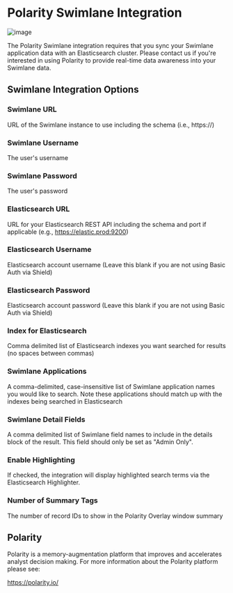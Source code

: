 # Polarity Swimlane Integration

![image](https://img.shields.io/badge/status-beta-green.svg)

The Polarity Swimlane integration requires that you sync your Swimlane application data with an Elasticsearch cluster.
Please contact us if you're interested in using Polarity to provide real-time data awareness into your Swimlane data.

## Swimlane Integration Options

### Swimlane URL

URL of the Swimlane instance to use including the schema (i.e., https://)

### Swimlane Username

The user's username

### Swimlane Password

The user's password

### Elasticsearch URL

URL for your Elasticsearch REST API including the schema and port if applicable (e.g., https://elastic.prod:9200)

### Elasticsearch Username

Elasticsearch account username (Leave this blank if you are not using Basic Auth via Shield)

### Elasticsearch Password

Elasticsearch account password (Leave this blank if you are not using Basic Auth via Shield)

### Index for Elasticsearch

Comma delimited list of Elasticsearch indexes you want searched for results (no spaces between commas)

### Swimlane Applications

A comma-delimited, case-insensitive list of Swimlane application names you would like to search.  Note these applications should match up with the indexes being searched in Elasticsearch

### Swimlane Detail Fields

A comma delimited list of Swimlane field names to include in the details block of the result. This field should only be set as "Admin Only".

### Enable Highlighting

If checked, the integration will display highlighted search terms via the Elasticsearch Highlighter.

### Number of Summary Tags

The number of record IDs to show in the Polarity Overlay window summary

## Polarity

Polarity is a memory-augmentation platform that improves and accelerates analyst decision making.  For more information about the Polarity platform please see:

https://polarity.io/
